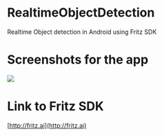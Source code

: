 # RealtimeObjectDetection
Realtime Object detection in Android using Fritz SDK

# Screenshots for the app
![](https://i.imgur.com/OuyOVGO.jpg)

# Link to Fritz SDK 
[http://fritz.ai](http://fritz.ai)
